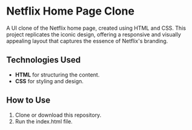 # Netflix Home Page Clone 

A UI clone of the Netflix home page, created using HTML and CSS. This project replicates the iconic design, offering a responsive and visually appealing layout that captures the essence of Netflix's branding.


## Technologies Used 
- **HTML** for structuring the content.
- **CSS** for styling and design.

## How to Use 
1. Clone or download this repository.
2. Run the index.html file.
   
